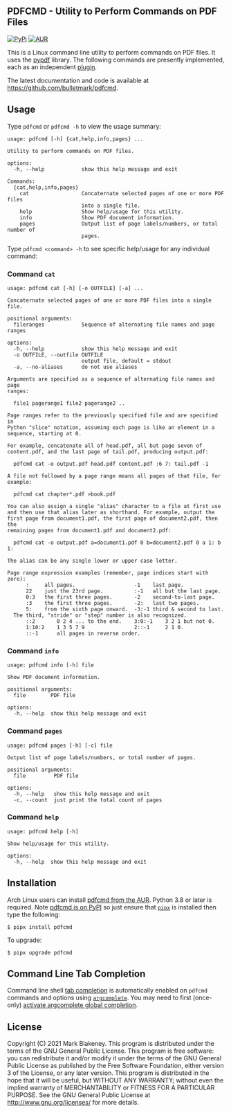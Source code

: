 ## PDFCMD - Utility to Perform Commands on PDF Files
[![PyPi](https://img.shields.io/pypi/v/pdfcmd)](https://pypi.org/project/pdfcmd/)
[![AUR](https://img.shields.io/aur/version/pdfcmd)](https://aur.archlinux.org/packages/pdfcmd/)

This is a Linux command line utility to perform commands on PDF files.
It uses the [pypdf](https://github.com/py-pdf/pypdf) library. The
following commands are presently implemented, each as an independent
[plugin](pdfcmd/commands).

The latest documentation and code is available at
https://github.com/bulletmark/pdfcmd.

## Usage

Type `pdfcmd` or `pdfcmd -h` to view the usage summary:

```
usage: pdfcmd [-h] {cat,help,info,pages} ...

Utility to perform commands on PDF files.

options:
  -h, --help            show this help message and exit

Commands:
  {cat,help,info,pages}
    cat                 Concaternate selected pages of one or more PDF files
                        into a single file.
    help                Show help/usage for this utility.
    info                Show PDF document information.
    pages               Output list of page labels/numbers, or total number of
                        pages.
```

Type `pdfcmd <command> -h` to see specific help/usage for any
individual command:

### Command `cat`

```
usage: pdfcmd cat [-h] [-o OUTFILE] [-a] ...

Concaternate selected pages of one or more PDF files into a single file.

positional arguments:
  fileranges            Sequence of alternating file names and page ranges

options:
  -h, --help            show this help message and exit
  -o OUTFILE, --outfile OUTFILE
                        output file, default = stdout
  -a, --no-aliases      do not use aliases

Arguments are specified as a sequence of alternating file names and page
ranges:

  file1 pagerange1 file2 pagerange2 ..

Page ranges refer to the previously specified file and are specified in
Python "slice" notation, assuming each page is like an element in a
sequence, starting at 0.

For example, concatenate all of head.pdf, all but page seven of
content.pdf, and the last page of tail.pdf, producing output.pdf:

  pdfcmd cat -o output.pdf head.pdf content.pdf :6 7: tail.pdf -1

A file not followed by a page range means all pages of that file, for
example:

  pdfcmd cat chapter*.pdf >book.pdf

You can also assign a single "alias" character to a file at first use
and then use that alias later as shorthand. For example, output the
first page from document1.pdf, the first page of document2.pdf, then the
remaining pages from document1.pdf and document2.pdf:

  pdfcmd cat -o output.pdf a=document1.pdf 0 b=document2.pdf 0 a 1: b 1:

The alias can be any single lower or upper case letter.

Page range expression examples (remember, page indices start with zero):
      :     all pages.                   -1    last page.
      22    just the 23rd page.          :-1   all but the last page.
      0:3   the first three pages.       -2    second-to-last page.
      :3    the first three pages.       -2:   last two pages.
      5:    from the sixth page onward.  -3:-1 third & second to last.
  The third, "stride" or "step" number is also recognized.
      ::2       0 2 4 ... to the end.    3:0:-1    3 2 1 but not 0.
      1:10:2    1 3 5 7 9                2::-1     2 1 0.
      ::-1      all pages in reverse order.
```

### Command `info`

```
usage: pdfcmd info [-h] file

Show PDF document information.

positional arguments:
  file        PDF file

options:
  -h, --help  show this help message and exit
```

### Command `pages`

```
usage: pdfcmd pages [-h] [-c] file

Output list of page labels/numbers, or total number of pages.

positional arguments:
  file         PDF file

options:
  -h, --help   show this help message and exit
  -c, --count  just print the total count of pages
```

### Command `help`

```
usage: pdfcmd help [-h]

Show help/usage for this utility.

options:
  -h, --help  show this help message and exit
```

## Installation

Arch Linux users can install [pdfcmd from the
AUR](https://aur.archlinux.org/packages/pdfcmd). Python 3.8 or later is
required. Note [pdfcmd is on PyPI](https://pypi.org/project/pdfcmd/) so
just ensure that [`pipx`](https://pypa.github.io/pipx/) is installed
then type the following:

```
$ pipx install pdfcmd
```

To upgrade:

```
$ pipx upgrade pdfcmd
```

## Command Line Tab Completion

Command line shell [tab
completion](https://en.wikipedia.org/wiki/Command-line_completion) is
automatically enabled on `pdfcmd` commands and options using
[`argcomplete`](https://github.com/kislyuk/argcomplete). You may need to
first (once-only) [activate argcomplete global
completion](https://github.com/kislyuk/argcomplete#global-completion).

## License

Copyright (C) 2021 Mark Blakeney. This program is distributed under the
terms of the GNU General Public License.
This program is free software: you can redistribute it and/or modify it
under the terms of the GNU General Public License as published by the
Free Software Foundation, either version 3 of the License, or any later
version.
This program is distributed in the hope that it will be useful, but
WITHOUT ANY WARRANTY; without even the implied warranty of
MERCHANTABILITY or FITNESS FOR A PARTICULAR PURPOSE. See the GNU General
Public License at <http://www.gnu.org/licenses/> for more details.

<!-- vim: se ai syn=markdown: -->
